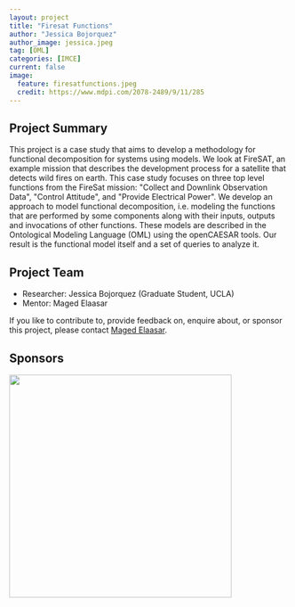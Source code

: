 ```yaml
---
layout: project
title: "Firesat Functions"
author: "Jessica Bojorquez"
author_image: jessica.jpeg
tag: [OML]
categories: [IMCE]
current: false
image:
  feature: firesatfunctions.jpeg
  credit: https://www.mdpi.com/2078-2489/9/11/285
---
```


## Project Summary

This project is a case study that aims to develop a methodology for functional decomposition for systems using models. We look at FireSAT, an example mission that describes the development process for a satellite that detects wild fires on earth. This case study focuses on three top level functions from the FireSat mission: "Collect and Downlink Observation Data", "Control Attitude", and "Provide Electrical Power". We develop an approach to model functional decomposition, i.e. modeling the functions that are performed by some components along with their inputs, outputs and invocations of other functions. These models are described in the Ontological Modeling Language (OML) using the openCAESAR tools. Our result is the functional model itself and a set of queries to analyze it.

## Project Team

- Researcher: Jessica Bojorquez (Graduate Student, UCLA)
- Mentor: Maged Elaasar

If you like to contribute to, provide feedback on, enquire about, or sponsor this project, please contact [Maged Elaasar](https://opencaesar.github.io/contributors/Maged%20Elaasar.html).

## Sponsors

[<img width="400" src="https://www.opencaesar.io/assets/img/jpl-logo.png"/>](https://www.jpl.nasa.gov/)